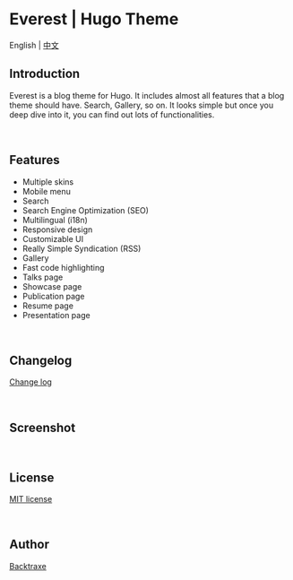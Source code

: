 # Everest | Hugo Theme

English | [中文](https://github.com/backtraxe/hugo-theme-everest/blob/master/README.zh-CN.md)

## Introduction

Everest is a blog theme for Hugo. It includes almost all features that a blog theme should have. Search, Gallery, so on. It looks simple but once you deep dive into it, you can find out lots of functionalities.

<br>

## Features

- Multiple skins
- Mobile menu
- Search
- Search Engine Optimization (SEO)
- Multilingual (i18n)
- Responsive design
- Customizable UI
- Really Simple Syndication (RSS)
- Gallery
- Fast code highlighting
- Talks page
- Showcase page
- Publication page
- Resume page
- Presentation page

<br>

## Changelog

[Change log](https://github.com/backtraxe/hugo-theme-everest/blob/master/CHANGELOG.md)

<br>

## Screenshot

<br>

## License

[MIT license](https://github.com/backtraxe/hugo-theme-everest/blob/master/LICENSE)

<br>

## Author

[Backtraxe](https://github.com/backtraxe)
